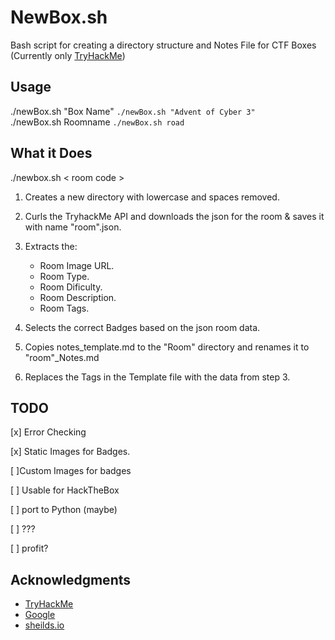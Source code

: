 # NewBox.sh

Bash script for creating a directory structure and Notes File for CTF Boxes (Currently only [TryHackMe](https://tryhackme.com/))

## Usage
./newBox.sh "Box Name"  ```./newBox.sh "Advent of Cyber 3"``` <br>
./newBox.sh Roomname    ```./newBox.sh road```

## What it Does

./newbox.sh < room code >
1. Creates a new directory with lowercase and spaces removed.
2. Curls the TryhackMe API and downloads the json for the room & saves it with name "room".json.
3. Extracts the: 
    - Room Image URL.
    - Room Type.
    - Room Dificulty.
    - Room Description.
    - Room Tags.

4. Selects the correct Badges based on the json room data.
5. Copies notes_template.md to the "Room" directory and renames it to "room"_Notes.md
6. Replaces the Tags in the Template file with the data from step 3.

## TODO

[x] Error Checking

[x] Static Images for Badges.

[ ]Custom Images for badges

[ ] Usable for HackTheBox

[ ] port to Python (maybe)

[ ] ???

[ ] profit?


## Acknowledgments 

- [TryHackMe](https://tryhackme.com/)
- [Google](http://www.google.com)
- [sheilds.io](http://www.shields.io)

